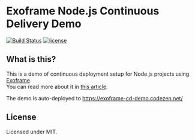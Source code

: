# Exoframe Node.js Continuous Delivery Demo

[![Build Status](https://travis-ci.org/exoframejs/node-cd-demo.svg?branch=master)](https://travis-ci.org/exoframejs/node-cd-demo)
[![license](https://img.shields.io/github/license/mashape/apistatus.svg)](https://opensource.org/licenses/MIT)

## What is this?

This is a demo of continuous deployment setup for Node.js projects using [Exoframe](https://github.com/exoframejs/exoframe).  
You can read more about it in [this article](https://medium.com/@yamalight/continuous-deployment-for-your-node-js-projects-in-10-minutes-with-exoframe-bdf48340c1be).

The demo is auto-deployed to https://exoframe-cd-demo.codezen.net/

## License

Licensed under MIT.
